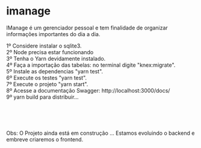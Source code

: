 # imanage
IManage é um gerenciador pessoal e tem finalidade de organizar informações importantes do dia a dia.

1º Considere instalar o sqlite3. <br>
2º Node precisa estar funcionando <br>
3º Tenha o Yarn devidamente instalado. <br>
4º Faça a importação das tabelas: no terminal digite "knex:migrate". <br>
5º Instale as dependencias "yarn test". <br>
6º Execute os testes "yarn test". <br>
7º Execute o projeto "yarn start". <br>
8º Acesse a documentação Swagger: http://localhost:3000/docs/ <br>
9º yarn build para distribuir... <br>

<br><br><br>

Obs: O Projeto ainda está em construção ... Estamos evoluindo o backend e embreve criaremos o frontend.


